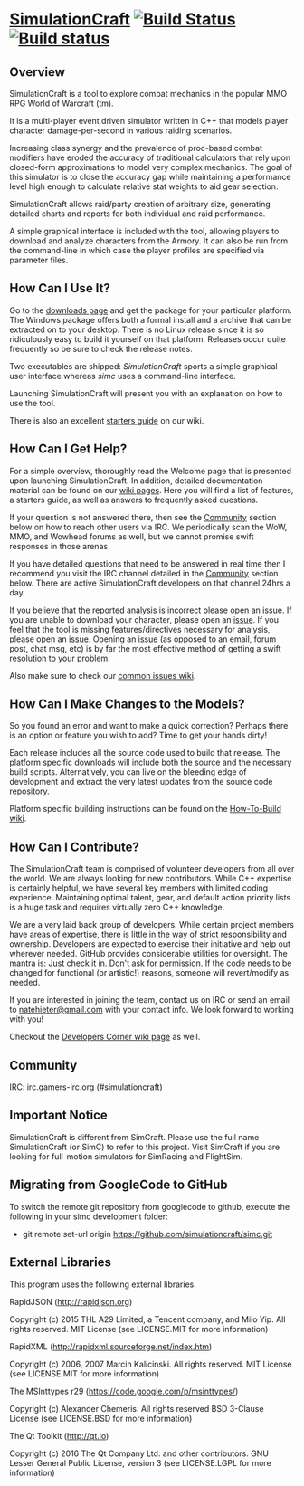 # [SimulationCraft](http://www.simulationcraft.org/) [![Build Status](https://travis-ci.org/simulationcraft/simc.svg)](https://travis-ci.org/simulationcraft/simc) [![Build status](https://ci.appveyor.com/api/projects/status/ve0py7ljgxxh9ql6?svg=true)](https://ci.appveyor.com/project/scamille/simc)
## Overview

SimulationCraft is a tool to explore combat mechanics in the popular MMO RPG World of Warcraft (tm).

It is a multi-player event driven simulator written in C++ that models player character damage-per-second in various raiding scenarios.

Increasing class synergy and the prevalence of proc-based combat modifiers have eroded the accuracy of traditional calculators that rely upon closed-form approximations to model very complex mechanics. The goal of this simulator is to close the accuracy gap while maintaining a performance level high enough to calculate relative stat weights to aid gear selection.

SimulationCraft allows raid/party creation of arbitrary size, generating detailed charts and reports for both individual and raid performance.

A simple graphical interface is included with the tool, allowing players to download and analyze characters from the Armory. It can also be run from the command-line in which case the player profiles are specified via parameter files.

## How Can I Use It?

Go to the [downloads page](http://www.simulationcraft.org/download.html) and get the package for your particular platform. 
The Windows package offers both a formal install and a archive that can be extracted on to your desktop. There is no Linux release since it is so ridiculously easy to build it yourself on that platform. Releases occur quite frequently so be sure to check the release notes.

Two executables are shipped: *SimulationCraft* sports a simple graphical user interface whereas *simc* uses a command-line interface.

Launching SimulationCraft will present you with an explanation on how to use the tool.

There is also an excellent [starters guide](../../wiki/StartersGuide) on our wiki.


## How Can I Get Help?

For a simple overview, thoroughly read the Welcome page that is presented upon launching SimulationCraft. In addition, detailed documentation material can be found on our [wiki pages](../../wiki/). Here you will find a list of features, a starters guide, as well as answers to frequently asked questions.

If your question is not answered there, then see the [Community](#community) section below on how to reach other users via IRC. We periodically scan the WoW, MMO, and Wowhead forums as well, but we cannot promise swift responses in those arenas.

If you have detailed questions that need to be answered in real time then I recommend you visit the IRC channel detailed in the [Community](#community) section below. There are active SimulationCraft developers on that channel 24hrs a day.

If you believe that the reported analysis is incorrect please open an [issue](../../issues). If you are unable to download your character, please open an [issue](../../issues). If you feel that the tool is missing features/directives necessary for analysis, please open an [issue](../../issues). Opening an [issue](../../issues) (as opposed to an email, forum post, chat msg, etc) is by far the most effective method of getting a swift resolution to your problem.

Also make sure to check our [common issues wiki](../../wiki/CommonIssues).

## How Can I Make Changes to the Models?

So you found an error and want to make a quick correction? Perhaps there is an option or feature you wish to add? Time to get your hands dirty!

Each release includes all the source code used to build that release. The platform specific downloads will include both the source and the necessary build scripts. Alternatively, you can live on the bleeding edge of development and extract the very latest updates from the source code repository.

Platform specific building instructions can be found on the [How-To-Build wiki](../../wiki/HowToBuild).

## How Can I Contribute?

The SimulationCraft team is comprised of volunteer developers from all over the world. We are always looking for new contributors. While C++ expertise is certainly helpful, we have several key members with limited coding experience. Maintaining optimal talent, gear, and default action priority lists is a huge task and requires virtually zero C++ knowledge.

We are a very laid back group of developers. While certain project members have areas of expertise, there is little in the way of strict responsibility and ownership. Developers are expected to exercise their initiative and help out wherever needed. GitHub provides considerable utilities for oversight. The mantra is: Just check it in. Don't ask for permission. If the code needs to be changed for functional (or artistic!) reasons, someone will revert/modify as needed.

If you are interested in joining the team, contact us on IRC or send an email to natehieter@gmail.com with your contact info. We look forward to working with you!

Checkout the [Developers Corner wiki page](../../wiki/Participate) as well.

## Community

IRC: irc.gamers-irc.org (#simulationcraft)

## Important Notice

SimulationCraft is different from SimCraft. Please use the full name SimulationCraft (or SimC) to refer to this project. Visit SimCraft if you are looking for full-motion simulators for SimRacing and FlightSim. 

## Migrating from GoogleCode to GitHub
To switch the remote git repository from googlecode to github, execute the following in your simc development folder:
- git remote set-url origin https://github.com/simulationcraft/simc.git

## External Libraries

This program uses the following external libraries.

RapidJSON (http://rapidjson.org)

Copyright (c) 2015 THL A29 Limited, a Tencent company, and Milo Yip. All rights reserved.
MIT License (see LICENSE.MIT for more information)

RapidXML (http://rapidxml.sourceforge.net/index.htm)

Copyright (c) 2006, 2007 Marcin Kalicinski. All rights reserved.
MIT License (see LICENSE.MIT for more information)

The MSInttypes r29 (https://code.google.com/p/msinttypes/)

Copyright (c) Alexander Chemeris. All rights reserved
BSD 3-Clause License (see LICENSE.BSD for more information)

The Qt Toolkit (http://qt.io)

Copyright (c) 2016 The Qt Company Ltd. and other contributors.
GNU Lesser General Public License, version 3 (see LICENSE.LGPL for more information)
